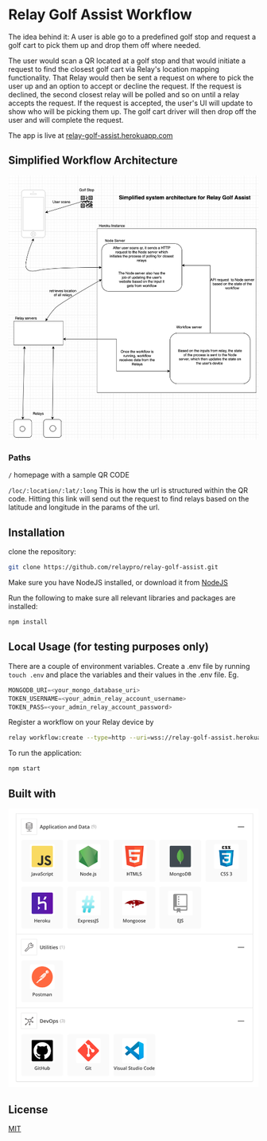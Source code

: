 
# Relay Golf Assist Workflow

The idea behind it: A user is able go to a predefined golf stop and request a golf cart to pick them up and drop them off where needed.

The user would scan a QR located at a golf stop and that would initiate a request to find the closest golf cart via Relay's location mapping functionality. That Relay would then be sent a request on where to pick the user up and an option to accept or decline the request. 
If the request is declined, the second closest relay will be polled and so on until a relay accepts the request. 
If the request is accepted, the user's UI will update to show who will be picking them up. The golf cart driver will then drop off the user and will complete the request. 

The app is live at [relay-golf-assist.herokuapp.com](http://relay-golf-assist.herokuapp.com/)

## Simplified Workflow Architecture
![architecture diagram](https://github.com/relaypro/relay-golf-assist/blob/main/assets/system-architecture.png)
### Paths
`/` homepage with a sample QR CODE

`/loc/:location/:lat/:long` This is how the url is structured within the QR code. Hitting this link will send out the request to find relays based on the latitude and longitude in the params of the url.

## Installation

clone the repository: 

```bash
git clone https://github.com/relaypro/relay-golf-assist.git
```

Make sure you have NodeJS installed, or download it from [NodeJS](https://nodejs.org/en/download/)

Run the following to make sure all relevant libraries and packages are installed:
```bash
npm install
```


## Local Usage (for testing purposes only)

There are a couple of environment variables. Create a .env file by running `touch .env` and place the variables and their values in the .env file.
Eg. 
```python
MONGODB_URI=<your_mongo_database_uri>
TOKEN_USERNAME=<your_admin_relay_account_username>
TOKEN_PASS=<your_admin_relay_account_password>
```

Register a workflow on your Relay device by

```bash
relay workflow:create --type=http --uri=wss://relay-golf-assist.herokuapp.com/golf --name golf-assist <device_id>
```

To run the application: 
```bash
npm start
```

## Built with
![technology stack](https://github.com/relaypro/relay-golf-assist/blob/main/assets/stack.png)

## License
[MIT](https://choosealicense.com/licenses/mit/)
